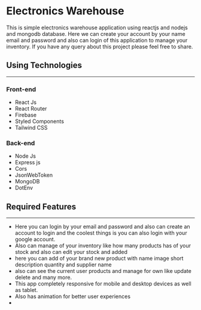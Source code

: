 # Electronics Warehouse

This is simple electronics warehouse application using reactjs and nodejs and mongodb database. Here we can create your account by your name email and password and also can login of this application to manage your inventory. If you have any query about this project please feel free to share.

## Using Technologies

---

### Front-end

- React Js
- React Router
- Firebase
- Styled Components
- Tailwind CSS

### Back-end

- Node Js
- Express js
- Cors
- JsonWebToken
- MongoDB
- DotEnv

## Required Features

---

- Here you can login by your email and password and also can create an account to login and the coolest things is you can also login with your google account.
- Also can manage of your inventory like how many products has of your stock and also can edit your stock and added
- here you can add of your brand new product with name image short description quantity and supplier name
- also can see the current user products and manage for own like update delete and many more.
- This app completely responsive for mobile and desktop devices as well as tablet.
- Also has animation for better user experiences
-
